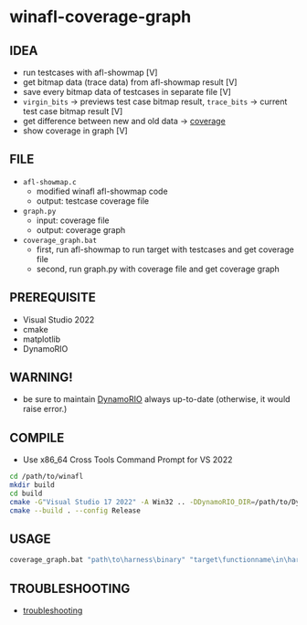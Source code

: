 # winafl-coverage-graph
## IDEA
- run testcases with afl-showmap [V]
- get bitmap data (trace data) from afl-showmap result [V]
- save every bitmap data of testcases in separate file [V]
- `virgin_bits` -> previews test case bitmap result, `trace_bits` -> current test case bitmap result [V]
- get difference between new and old data -> [coverage](coverage.md)
- show coverage in graph [V]

## FILE
- `afl-showmap.c` 
  + modified winafl afl-showmap code
  + output: testcase coverage file
- `graph.py`
  + input: coverage file
  + output: coverage graph
- `coverage_graph.bat`
  + first, run afl-showmap to run target with testcases and get coverage file
  + second, run graph.py with coverage file and get coverage graph

## PREREQUISITE
- Visual Studio 2022
- cmake
- matplotlib
- DynamoRIO

## WARNING!
- be sure to maintain [DynamoRIO](https://github.com/DynamoRIO/dynamorio) always up-to-date (otherwise, it would raise error.)

## COMPILE
- Use x86_64 Cross Tools Command Prompt for VS 2022
```bash
cd /path/to/winafl
mkdir build
cd build
cmake -G"Visual Studio 17 2022" -A Win32 .. -DDynamoRIO_DIR=/path/to/DynamoRIO/cmake
cmake --build . --config Release
```

## USAGE
```bash
coverage_graph.bat "path\to\harness\binary" "target\functionname\in\harness"
```

## TROUBLESHOOTING
- [troubleshooting](troubleshooting.md)

